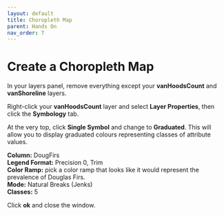```yaml
---
layout: default
title: Choropleth Map
parent: Hands On
nav_order: 7
---
```


# Create a Choropleth Map

In your layers panel, remove everything except your **vanHoodsCount** and **vanShoreline** layers.

Right-click your **vanHoodsCount** layer and select **Layer Properties**, then click the **Symbology** tab.

At the very top, click **Single Symbol** and change to **Graduated**. This will allow you to display graduated colours representing classes of attribute values.

**Column:** DougFirs    
**Legend Format:** Precision 0, Trim   
**Color Ramp:** pick a color ramp that looks like it would represent the prevalence of Douglas Firs.        
**Mode:** Natural Breaks (Jenks)    
**Classes:** 5    

Click **ok** and close the window.

